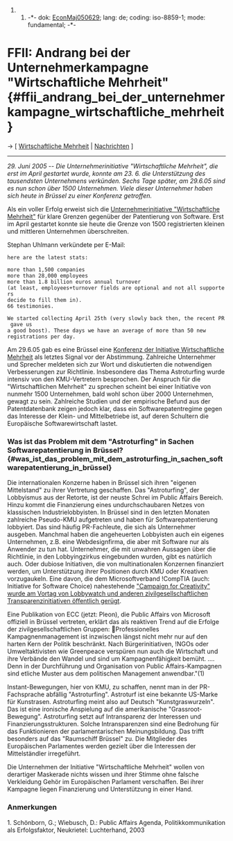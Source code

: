 1.  1.  -\*- dok: [EconMaj050629](EconMaj050629 "wikilink"); lang: de;
        coding: iso-8859-1; mode: fundamental; -\*-

# FFII: Andrang bei der Unternehmerkampagne \"Wirtschaftliche Mehrheit\" {#ffii_andrang_bei_der_unternehmerkampagne_wirtschaftliche_mehrheit}

-\> \[ [Wirtschaftliche
Mehrheit](http://www.wirtschaftliche-mehrheit.de/ "wikilink") \| [
Nachrichten](SwpatcninoDe "wikilink") \]

------------------------------------------------------------------------

*29. Juni 2005 \-- Die Unternehmerinitiative \"Wirtschaftliche
Mehrheit\", die erst im April gestartet wurde, konnte am 23. 6. die
Unterstützung des tausendsten Unternehmens verkünden. Sechs Tage später,
am 29.6.05 sind es nun schon über 1500 Unternehmen. Viele dieser
Unternehmer haben sich heute in Brüssel zu einer Konferenz getroffen.*

Als ein voller Erfolg erweist sich die [Unternehmerinitiative
\"Wirtschaftliche
Mehrheit\"](http://www.economic-majority.com "wikilink") für klare
Grenzen gegenüber der Patentierung von Software. Erst im April gestartet
konnte sie heute die Grenze von 1500 registrierten kleinen und mittleren
Unternehmen überschreiten.

Stephan Uhlmann verkündete per E-Mail:

`here are the latest stats:`

`more than 1,500 companies`\
`more than 28,000 employees`\
`more than 1.8 billion euros annual turnover`\
`(at least, employees+turnover fields are optional and not all supporters `\
`decide to fill them in).`\
`66 testimonies.`

`We started collecting April 25th (very slowly back then, the recent PR gave us `\
`a good boost). These days we have an average of more than 50 new `\
`registrations per day.`

Am 29.6.05 gab es eine Brüssel eine [Konferenz der Initiative
Wirtschaftliche
Mehrheit](http://www.economic-majority.com/konf050629/ "wikilink") als
letztes Signal vor der Abstimmung. Zahlreiche Unternehmer und Sprecher
meldeten sich zur Wort und diskutierten die notwendigen Verbesserungen
zur Richtlinie. Insbesondere das Thema Astroturfing wurde intensiv von
den KMU-Vertretern besprochen. Der Anspruch für die \"Wirtschaftlichen
Mehrheit\" zu sprechen scheint bei einer Initiative von nunmehr 1500
Unternehmen, bald wohl schon über 2000 Unternehmen, gewagt zu sein.
Zahlreiche Studien und der empirische Befund aus der Patentdatenbank
zeigen jedoch klar, dass ein Softwarepatentregime gegen das Interesse
der Klein- und Mittelbetriebe ist, auf deren Schultern die Europäische
Softwarewirtschaft lastet.

### Was ist das Problem mit dem \"Astroturfing\" in Sachen Softwarepatentierung in Brüssel? {#was_ist_das_problem_mit_dem_astroturfing_in_sachen_softwarepatentierung_in_brüssel}

Die internationalen Konzerne haben in Brüssel sich ihren \"eigenen
Mittelstand\" zu ihrer Vertretung geschaffen. Das \"Astroturfing\", der
Lobbyismus aus der Retorte, ist der neuste Schrei im Public Affairs
Bereich. Hinzu kommt die Finanzierung eines undurchschaubaren Netzes von
klassischen Industrielobbyisten. In Brüssel sind in den letzten Monaten
zahlreiche Pseudo-KMU aufgetreten und haben für Softwarepatentierung
lobbyiert. Das sind häufig PR-Fachleute, die sich als Unternehmer
ausgeben. Manchmal haben die angeheuerten Lobbyisten auch ein eigenes
Unternehmen, z.B. eine Webdesignfirma, die aber mit Software nur als
Anwender zu tun hat. Unternehmer, die mit unwahren Aussagen über die
Richtlinie, in den Lobbyingzirkus eingebunden wurden, gibt es natürlich
auch. Oder dubiose Initiativen, die von multinationalen Konzernen
finanziert werden, um Unterstützung ihrer Positionen durch KMU oder
Kreativen vorzugaukeln. Eine davon, die dem Microsoftverband !CompTIA
(auch: Initiative for Software Choice) nahestehende [\"Campaign for
Creativity\" wurde am Vortag von Lobbywatch und anderen
zivilgesellschaftlichen Transparenzinitiativen öffentlich
gerügt](http://www.lobbycontrol.de/blog/index.php/2005/06/lobbycontrol-und-ceo-kritisieren-irrefuhrende-kampagne-fur-softwarepatente/ "wikilink").

Eine Publikation von ECC (jetzt: Pleon), die Public Affairs von
Microsoft offiziell in Brüssel vertreten, erklärt das als reaktiven
Trend auf die Erfolge der zivilgesellschaftlichen Gruppen:
Professionelles Kampagnenmanagement ist inzwischen längst nicht mehr
nur auf den harten Kern der Politik beschränkt. Nach Bürgerinitiativen,
!NGOs oder Umweltaktivisten wie Greenpeace verspüren nun auch die
Wirtschaft und ihre Verbände den Wandel und sind um Kampagnenfähigkeit
bemüht. \.... Denn in der Durchführung und Organisation von Public
Affairs-Kampagnen sind etliche Muster aus dem politischen Management
anwendbar.\"(1)

Instant-Bewegungen, hier von KMU, zu schaffen, nennt man in der
PR-Fachsprache abfällig \"Astroturfing\". Astroturf ist eine bekannte
US-Marke für Kunstrasen. Astroturfing meint also auf Deutsch
\"Kunstgraswurzeln\". Das ist eine ironische Anspielung auf die
amerikanische \"Grassroot-Bewegung\". Astroturfing setzt auf
Intransparenz der Interessen und Finanzierungsstrukturen. Solche
Intransparenzen sind eine Bedrohung für das Funktionieren der
parlamentarischen Meinungsbildung. Das trifft besonders auf das
\"Raumschiff Brüssel\" zu. Die Mitglieder des Europäischen Parlamentes
werden gezielt über die Interessen der Mittelständler irregeführt.

Die Unternehmen der Initiative \"Wirtschaftliche Mehrheit\" wollen von
derartiger Maskerade nichts wissen und ihrer Stimme ohne falsche
Verkleidung Gehör im Europäischen Parlament verschaffen. Bei ihrer
Kampagne liegen Finanzierung und Unterstützung in einer Hand.

### Anmerkungen

1\. Schönborn, G.; Wiebusch, D.: Public Affairs Agenda,
Politikkommunikation als Erfolgsfaktor, Neukrietel: Luchterhand, 2003
